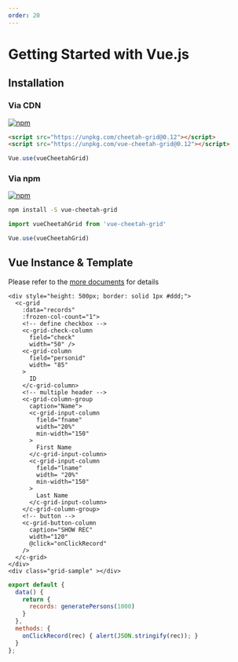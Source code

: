 ```yaml
---
order: 20
---
```


# Getting Started with Vue.js

## Installation

### Via CDN

[![npm](https://img.shields.io/npm/v/vue-cheetah-grid.svg)](https://www.npmjs.com/package/vue-cheetah-grid)

```html
<script src="https://unpkg.com/cheetah-grid@0.12"></script>
<script src="https://unpkg.com/vue-cheetah-grid@0.12"></script>
```

```js
Vue.use(vueCheetahGrid)
```

### Via npm

[![npm](https://img.shields.io/npm/v/vue-cheetah-grid.svg)](https://www.npmjs.com/package/vue-cheetah-grid)

```bash
npm install -S vue-cheetah-grid
```

```js
import vueCheetahGrid from 'vue-cheetah-grid'

Vue.use(vueCheetahGrid)
```

## Vue Instance & Template

Please refer to the [more documents](../api/vue/README.md) for details

<code-preview>

```vue
<div style="height: 500px; border: solid 1px #ddd;">
  <c-grid
    :data="records"
    :frozen-col-count="1">
    <!-- define checkbox -->
    <c-grid-check-column
      field="check"
      width="50" />
    <c-grid-column
      field="personid"
      width= "85"
    >
      ID
    </c-grid-column>
    <!-- multiple header -->
    <c-grid-column-group
      caption="Name">
      <c-grid-input-column
        field="fname"
        width="20%"
        min-width="150"
      >
        First Name
      </c-grid-input-column>
      <c-grid-input-column
        field="lname"
        width= "20%"
        min-width="150"
      >
        Last Name
      </c-grid-input-column>
    </c-grid-column-group>
    <!-- button -->
    <c-grid-button-column
      caption="SHOW REC"
      width="120"
      @click="onClickRecord"
    />
  </c-grid>
</div>
<div class="grid-sample" ></div>
```

```js
export default {
  data() {
    return {
      records: generatePersons(1000)
    }
  },
  methods: {
    onClickRecord(rec) { alert(JSON.stringify(rec)); }
  }
};
```

</code-preview>
